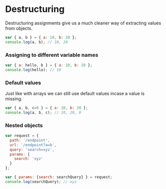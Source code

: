 # Destructuring

Destructuring assignments give us a much cleaner way of extracting values from objects.

```javascript
var { a, b } = { a: 10, b: 20 };
console.log(a, b); // 10, 20
```

### Assigning to different variable names
```javascript
var { a: hello, b } = { a: 10, b: 20 };
console.log(hello); // 10
```

### Default values
Just like with arrays we can still use default values incase a value is missing.

```javascript
var { a, b, c=0 } = { a: 10, b: 20 };
console.log(a, b, c); // 10, 20, 0
```

### Nested objects
```javascript
var request = {
  path: '/endpoint',
  url: '/endpoint?a=b',
  query: 'search=xyz',
  params: {
    search: 'xyz'
  }
};

var { params: {search: searchQuery} } = request;
console.log(searchQuery); // xyz
```
